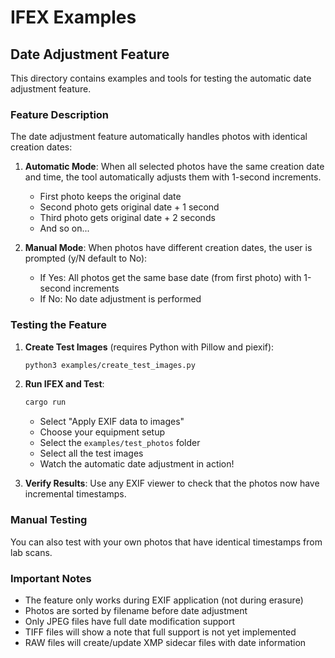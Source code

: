 # IFEX Examples

## Date Adjustment Feature

This directory contains examples and tools for testing the automatic date adjustment feature.

### Feature Description

The date adjustment feature automatically handles photos with identical creation dates:

1. **Automatic Mode**: When all selected photos have the same creation date and time, the tool automatically adjusts them with 1-second increments.
   - First photo keeps the original date
   - Second photo gets original date + 1 second
   - Third photo gets original date + 2 seconds
   - And so on...

2. **Manual Mode**: When photos have different creation dates, the user is prompted (y/N default to No):
   - If Yes: All photos get the same base date (from first photo) with 1-second increments
   - If No: No date adjustment is performed

### Testing the Feature

1. **Create Test Images** (requires Python with Pillow and piexif):
   ```bash
   python3 examples/create_test_images.py
   ```

2. **Run IFEX and Test**:
   ```bash
   cargo run
   ```
   - Select "Apply EXIF data to images"
   - Choose your equipment setup
   - Select the `examples/test_photos` folder
   - Select all the test images
   - Watch the automatic date adjustment in action!

3. **Verify Results**:
   Use any EXIF viewer to check that the photos now have incremental timestamps.

### Manual Testing

You can also test with your own photos that have identical timestamps from lab scans.

### Important Notes

- The feature only works during EXIF application (not during erasure)
- Photos are sorted by filename before date adjustment
- Only JPEG files have full date modification support
- TIFF files will show a note that full support is not yet implemented
- RAW files will create/update XMP sidecar files with date information